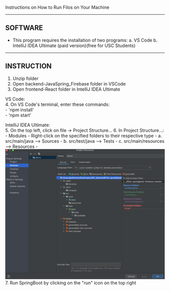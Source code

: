 Instructions on How to Run Filos on Your Machine 


--------
SOFTWARE
--------
* This program requires the installation of two programs:
    a. VS Code 
    b. IntelliJ IDEA Ultimate (paid version)(free for USC Students)


-----------
INSTRUCTION
-----------
1. Unzip folder
2. Open backend-JavaSpring_Firebase folder in VSCode
3. Open frontend-React folder in IntelliJ IDEA Ultimate
    
VS Code: \
4. On VS Code's terminal, enter these commands: \
    - 'npm install' \
    - 'npm start' 

IntelliJ IDEA Ultimate: \
5. On the top left, click on file -> Project Structure...
6. In Project Structure...:
    - Modules 
    - Right-click on the specified folders to their respective type 
        - a. src/main/java      -->  Sources
        - b. src/test/java      -->  Tests
        - c. src/main/resources -->  Resources
    - ![Screenshot](Instructions.png)
7. Run SpringBoot by clicking on the "run" icon on the top right 
